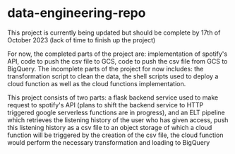 # data-engineering-repo
This project is currently being updated but should be complete by 17th of October 2023 (lack of time to finish up the project)

For now, the completed parts of the project are: implementation of spotify's API, code to push the csv file to GCS, code to push the csv file from GCS to BigQuery.
The incomplete parts of the project for now includes: the transformation script to clean the data, the shell scripts used to deploy a cloud function as well as the cloud functions implementation.

This project consists of two parts: a flask backend service used to make request to spotify's API (plans to shift the backend service to HTTP triggered google serverless functions are in progress), and an ELT pipeline which retrieves the listening history of the user who has given access, push this listening history as a csv file to an object storage of which a cloud function will be triggered by the creation of the csv file, the cloud function would perform the necessary transformation and loading to BigQuery
